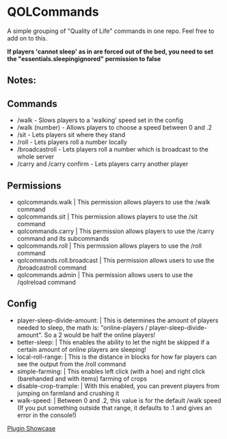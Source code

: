 # QOLCommands
A simple grouping of "Quality of Life" commands in one repo. Feel free to add on to this.

**If players 'cannot sleep' as in are forced out of the bed, you need to set the "essentials.sleepingignored" permission to false**
## Notes:

## Commands
- /walk - Slows players to a 'walking' speed set in the config
- /walk (number) - Allows players to choose a speed between 0 and .2
- /sit - Lets players sit where they stand
- /roll <number> - Lets players roll a number locally
- /broadcastroll <number> - Lets players roll a number which is broadcast to the whole server
- /carry <player> and /carry confirm <player> - Lets players carry another player

## Permissions
- qolcommands.walk | This permission allows players to use the /walk command
- qolcommands.sit | This permission allows players to use the /sit command
- qolcommands.carry | This permission allows players to use the /carry command and its subcommands
- qolcommands.roll | This permission allows players to use the /roll command
- qolcommands.roll.broadcast | This permission allows users to use the /broadcastroll command
- qolcommands.admin | This permission allows users to use the /qolreload command

## Config
- player-sleep-divide-amount: | This is determines the amount of players needed to sleep, the math is: "online-players / player-sleep-divide-amount". So a 2 would be half the online players!
- better-sleep: | This enables the ability to let the night be skipped if a certain amount of online players are sleeping!
- local-roll-range: | This is the distance in blocks for how far players can see the output from the /roll command 
- simple-farming: | This enables left click (with a hoe) and right click (barehanded and with items) farming of crops
- disable-crop-trample: | With this enabled, you can prevent players from jumping on farmland and crushing it
- walk-speed: | Between 0 and .2, this value is for the default /walk speed (If you put something outside that range, it defaults to .1 and gives an error in the console!)

[Plugin Showcase](https://www.youtube.com/watch?v=yAISOvR_uc0)
